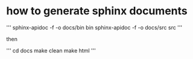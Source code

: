 # how to generate sphinx documents

'''
sphinx-apidoc -f -o docs/bin bin
sphinx-apidoc -f -o docs/src src
'''

then

'''
cd docs
make clean
make html
'''

